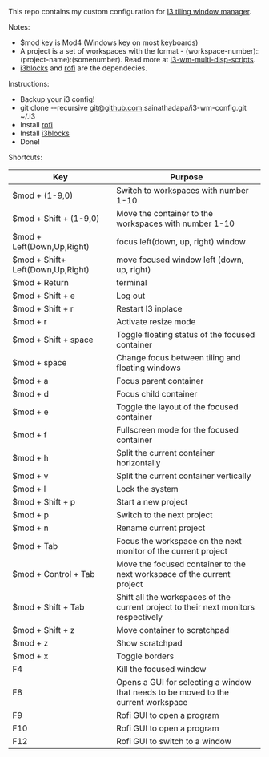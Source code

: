 This repo contains my custom configuration for [I3 tiling window manager](https://i3wm.org/).

Notes:
- $mod key is Mod4 (Windows key on most keyboards)
- A project is a set of workspaces with the format - (workspace-number)::(project-name):(somenumber). Read more at [i3-wm-multi-disp-scripts](https://github.com/sainathadapa/i3-wm-multi-disp-scripts).
- [i3blocks](https://github.com/vivien/i3blocks) and [rofi](https://github.com/DaveDavenport/rofi) are the dependecies.

Instructions:
- Backup your i3 config!
- git clone --recursive git@github.com:sainathadapa/i3-wm-config.git ~/.i3
- Install [rofi](https://davedavenport.github.io/rofi//INSTALL.html)
- Install [i3blocks](https://github.com/vivien/i3blocks)
- Done!

Shortcuts:

| Key                        | Purpose                                                                             |
| ---                        | -------                                                                             |
| $mod + (1-9,0)             | Switch to workspaces with number 1-10                                               |
| $mod + Shift + (1-9,0)     | Move the container to the workspaces with number 1-10                               |
| $mod + Left(Down,Up,Right) | focus left(down, up, right) window                                                  |
| $mod + Shift+ Left(Down,Up,Right) | move focused window left (down, up, right)                                   |
| $mod + Return              | terminal                                                                            |
| $mod + Shift + e           | Log out                                                                             |
| $mod + Shift + r           | Restart I3 inplace                                                                  |
| $mod + r                   | Activate resize mode                                                                |
| $mod + Shift + space       | Toggle floating status of the focused container                                     |
| $mod + space               | Change focus between tiling and floating windows                                    |
| $mod + a                   | Focus parent container                                                              |
| $mod + d                   | Focus child container                                                               |
| $mod + e                   | Toggle the layout of the focused container                                          |
| $mod + f                   | Fullscreen mode for the focused container                                           |
| $mod + h                   | Split the current container horizontally                                            |
| $mod + v                   | Split the current container vertically                                              |
| $mod + l                   | Lock the system                                                                     |
| $mod + Shift + p           | Start a new project                                                                 |
| $mod + p                   | Switch to the next project                                                          |
| $mod + n                   | Rename current project                                                              |
| $mod + Tab                 | Focus the workspace on the next monitor of the current project                      |
| $mod + Control + Tab       | Move the focused container to the next workspace of the current project             |
| $mod + Shift + Tab         | Shift all the workspaces of the current project to their next monitors respectively |
| $mod + Shift + z           | Move container to scratchpad                                                        |
| $mod + z                   | Show scratchpad                                                                     |
| $mod + x                   | Toggle borders                                                                      |
| F4                         | Kill the focused window                                                             |
| F8                         | Opens a GUI for selecting a window that needs to be moved to the current workspace  |
| F9                         | Rofi GUI to open a program                                                          |
| F10                        | Rofi GUI to open a program                                                          |
| F12                        | Rofi GUI to switch to a window                                                      |
